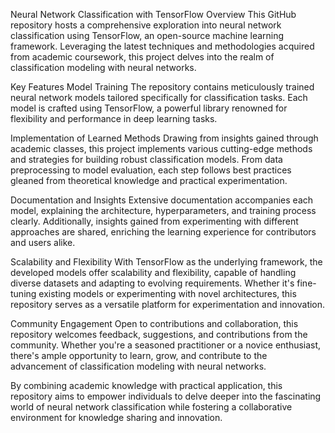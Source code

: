 Neural Network Classification with TensorFlow
Overview
This GitHub repository hosts a comprehensive exploration into neural network classification using TensorFlow, an open-source machine learning framework. Leveraging the latest techniques and methodologies acquired from academic coursework, this project delves into the realm of classification modeling with neural networks.

Key Features
Model Training
The repository contains meticulously trained neural network models tailored specifically for classification tasks. Each model is crafted using TensorFlow, a powerful library renowned for flexibility and performance in deep learning tasks.

Implementation of Learned Methods
Drawing from insights gained through academic classes, this project implements various cutting-edge methods and strategies for building robust classification models. From data preprocessing to model evaluation, each step follows best practices gleaned from theoretical knowledge and practical experimentation.

Documentation and Insights
Extensive documentation accompanies each model, explaining the architecture, hyperparameters, and training process clearly. Additionally, insights gained from experimenting with different approaches are shared, enriching the learning experience for contributors and users alike.

Scalability and Flexibility
With TensorFlow as the underlying framework, the developed models offer scalability and flexibility, capable of handling diverse datasets and adapting to evolving requirements. Whether it's fine-tuning existing models or experimenting with novel architectures, this repository serves as a versatile platform for experimentation and innovation.

Community Engagement
Open to contributions and collaboration, this repository welcomes feedback, suggestions, and contributions from the community. Whether you're a seasoned practitioner or a novice enthusiast, there's ample opportunity to learn, grow, and contribute to the advancement of classification modeling with neural networks.

By combining academic knowledge with practical application, this repository aims to empower individuals to delve deeper into the fascinating world of neural network classification while fostering a collaborative environment for knowledge sharing and innovation.
